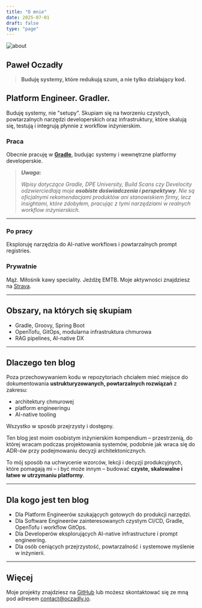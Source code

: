 ```yaml
---
title: "O mnie"
date: 2025-07-01
draft: false
type: "page"
---
```


![about](/featured-image.jpeg)

## Paweł Oczadły

> **Buduję systemy, które redukują szum, a nie tylko działający kod.**

## Platform Engineer. Gradler.

Buduję systemy, nie "setupy". Skupiam się na tworzeniu czystych, powtarzalnych narzędzi developerskich oraz infrastruktury, które skalują się, testują i integrują płynnie z workflow inżynierskim.

### Praca

Obecnie pracuję w **[Gradle](https://gradle.org/)**, budując systemy i wewnętrzne platformy developerskie.

> ***Uwaga:***
>
> *Wpisy dotyczące Gradle, DPE University, Build Scans czy Develocity odzwierciedlają moje **osobiste doświadczenia i perspektywy**. Nie są oficjalnymi rekomendacjami produktów ani stanowiskiem firmy, lecz insightami, które zdobyłem, pracując z tymi narzędziami w realnych workflow inżynierskich.*

---

### Po pracy

Eksploruję narzędzia do AI-native workflows i powtarzalnych prompt registries.

### Prywatnie

Mąż. Miłośnik kawy speciality. Jeżdżę EMTB. Moje aktywności znajdziesz na [Strava](https://www.strava.com/athletes/67135909).

---

## Obszary, na których się skupiam

* Gradle, Groovy, Spring Boot
* OpenTofu, GitOps, modularna infrastruktura chmurowa
* RAG pipelines, AI-native DX

---

## Dlaczego ten blog

Poza przechowywaniem kodu w repozytoriach chciałem mieć miejsce do dokumentowania **ustrukturyzowanych, powtarzalnych rozwiązań** z zakresu:

* architektury chmurowej
* platform engineeringu
* AI-native tooling

Wszystko w sposób przejrzysty i dostępny.

Ten blog jest moim osobistym inżynierskim kompendium – przestrzenią, do której wracam podczas projektowania systemów, podobnie jak wraca się do ADR-ów przy podejmowaniu decyzji architektonicznych.

To mój sposób na uchwycenie wzorców, lekcji i decyzji produkcyjnych, które pomagają mi – i być może innym – budować **czyste, skalowalne i łatwe w utrzymaniu platformy**.

---

## Dla kogo jest ten blog

* Dla Platform Engineerów szukających gotowych do produkcji narzędzi.
* Dla Software Engineerów zainteresowanych czystym CI/CD, Gradle, OpenTofu i workflow GitOps.
* Dla Developerów eksplorujących AI-native infrastructure i prompt engineering.
* Dla osób ceniących przejrzystość, powtarzalność i systemowe myślenie w inżynierii.

---

## Więcej

Moje projekty znajdziesz na [GitHub](https://github.com/paweloczadly) lub możesz skontaktować się ze mną pod adresem [contact@oczadly.io](mailto:contact@oczadly.io).
